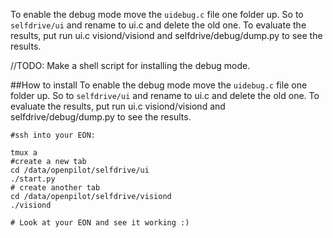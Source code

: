 To enable the debug mode move the `uidebug.c` file one folder up. So to `selfdrive/ui` and rename to ui.c and delete the old one. To evaluate the results, put run ui.c visiond/visiond and selfdrive/debug/dump.py to see the results.

//TODO: Make a shell script for installing the debug mode.


##How to install 
To enable the debug mode move the `uidebug.c` file one folder up. So to `selfdrive/ui` and rename to ui.c and delete the old one. To evaluate the results, put run ui.c visiond/visiond and selfdrive/debug/dump.py to see the results.

```
#ssh into your EON:

tmux a 
#create a new tab 
cd /data/openpilot/selfdrive/ui
./start.py
# create another tab 
cd /data/openpilot/selfdrive/visiond
./visiond 

# Look at your EON and see it working :) 
```
